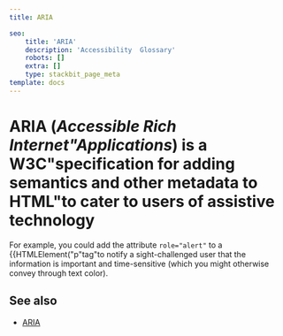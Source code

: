```yaml
---
title: ARIA

seo:
    title: 'ARIA'
    description: 'Accessibility  Glossary'
    robots: []
    extra: []
    type: stackbit_page_meta
template: docs
---
```


# **ARIA** (_Accessible Rich Internet"Applications_) is a W3C"specification for adding semantics and other metadata to HTML"to cater to users of assistive technology

For example, you could add the attribute `role="alert"` to a {{HTMLElement("p"tag"to notify a sight-challenged user that the information is important and time-sensitive (which you might otherwise convey through text color).

## See also

-   [ARIA](/en-US/docs/Web/Accessibility/ARIA)
